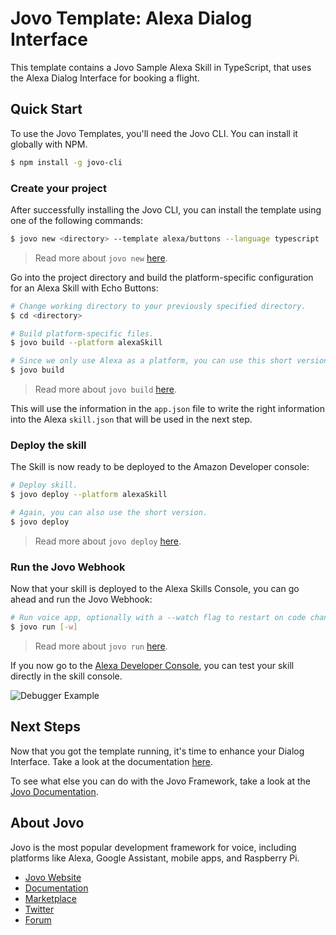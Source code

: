 # Jovo Template: Alexa Dialog Interface

This template contains a Jovo Sample Alexa Skill in TypeScript, that uses the Alexa Dialog Interface for booking a flight.

## Quick Start

To use the Jovo Templates, you'll need the Jovo CLI. You can install it globally with NPM.

```sh
$ npm install -g jovo-cli
```

### Create your project

After successfully installing the Jovo CLI, you can install the template using one of the following commands:

```sh
$ jovo new <directory> --template alexa/buttons --language typescript
```

> Read more about `jovo new` [here](https://www.jovo.tech/marketplace/jovo-cli#jovo-new).

Go into the project directory and build the platform-specific configuration for an Alexa Skill with Echo Buttons:

```sh
# Change working directory to your previously specified directory.
$ cd <directory>

# Build platform-specific files.
$ jovo build --platform alexaSkill

# Since we only use Alexa as a platform, you can use this short version as well.
$ jovo build
```

> Read more about `jovo build` [here](https://www.jovo.tech/marketplace/jovo-cli#jovo-build).

This will use the information in the `app.json` file to write the right information into the Alexa `skill.json` that will be used in the next step.

### Deploy the skill

The Skill is now ready to be deployed to the Amazon Developer console:

```sh
# Deploy skill.
$ jovo deploy --platform alexaSkill

# Again, you can also use the short version.
$ jovo deploy
```

> Read more about `jovo deploy` [here](https://www.jovo.tech/marketplace/jovo-cli#jovo-deploy).

### Run the Jovo Webhook

Now that your skill is deployed to the Alexa Skills Console, you can go ahead and run the Jovo Webhook:

```sh
# Run voice app, optionally with a --watch flag to restart on code changes.
$ jovo run [-w]
```

> Read more about `jovo run` [here](https://www.jovo.tech/marketplace/jovo-cli#jovo-run).

If you now go to the [Alexa Developer Console](https://developer.amazon.com/alexa/console/ask), you can test your skill directly in the skill console.

![Debugger Example](../img/skills-console.gif)

## Next Steps

Now that you got the template running, it's time to enhance your Dialog Interface. Take a look at the documentation [here](https://www.jovo.tech/docs/v2/amazon-alexa/dialog-interface#dialog-interface).

To see what else you can do with the Jovo Framework, take a look at the [Jovo Documentation](https://www.jovo.tech/docs/).

## About Jovo

Jovo is the most popular development framework for voice, including platforms like Alexa, Google Assistant, mobile apps, and Raspberry Pi.

- [Jovo Website](https://jovo.tech/)
- [Documentation](https://jovo.tech/docs/)
- [Marketplace](https://www.jovo.tech/marketplace/)
- [Twitter](https://twitter.com/jovotech/)
- [Forum](https://community.jovo.tech/)

